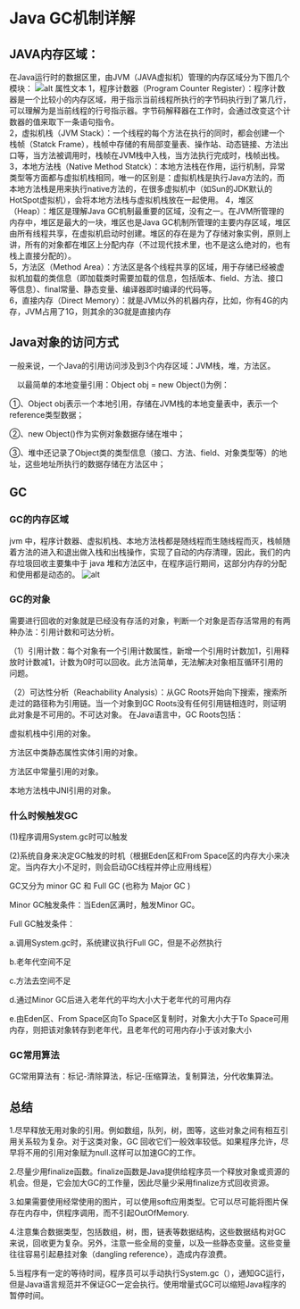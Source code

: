 # Java GC机制详解
## JAVA内存区域：
在Java运行时的数据区里，由JVM（JAVA虚拟机）管理的内存区域分为下图几个模块：
![alt 属性文本](https://img2018.cnblogs.com/blog/1683238/201905/1683238-20190530185128712-2136777381.png)
1，程序计数器（Program Counter Register）：程序计数器是一个比较小的内存区域，用于指示当前线程所执行的字节码执行到了第几行，可以理解为是当前线程的行号指示器。字节码解释器在工作时，会通过改变这个计数器的值来取下一条语句指令。  
2，虚拟机栈（JVM Stack）：一个线程的每个方法在执行的同时，都会创建一个栈帧（Statck Frame），栈帧中存储的有局部变量表、操作站、动态链接、方法出口等，当方法被调用时，栈帧在JVM栈中入栈，当方法执行完成时，栈帧出栈。  
3，本地方法栈（Native Method Statck）：本地方法栈在作用，运行机制，异常类型等方面都与虚拟机栈相同，唯一的区别是：虚拟机栈是执行Java方法的，而本地方法栈是用来执行native方法的，在很多虚拟机中（如Sun的JDK默认的HotSpot虚拟机），会将本地方法栈与虚拟机栈放在一起使用。
4，堆区（Heap）：堆区是理解Java GC机制最重要的区域，没有之一。在JVM所管理的内存中，堆区是最大的一块，堆区也是Java GC机制所管理的主要内存区域，堆区由所有线程共享，在虚拟机启动时创建。堆区的存在是为了存储对象实例，原则上讲，所有的对象都在堆区上分配内存（不过现代技术里，也不是这么绝对的，也有栈上直接分配的）。  
5，方法区（Method Area）：方法区是各个线程共享的区域，用于存储已经被虚拟机加载的类信息（即加载类时需要加载的信息，包括版本、field、方法、接口等信息）、final常量、静态变量、编译器即时编译的代码等。  
6，直接内存（Direct Memory）：就是JVM以外的机器内存，比如，你有4G的内存，JVM占用了1G，则其余的3G就是直接内存
## Java对象的访问方式
一般来说，一个Java的引用访问涉及到3个内存区域：JVM栈，堆，方法区。

　以最简单的本地变量引用：Object obj = new Object()为例：

①、Object obj表示一个本地引用，存储在JVM栈的本地变量表中，表示一个reference类型数据；

②、new Object()作为实例对象数据存储在堆中；

③、堆中还记录了Object类的类型信息（接口、方法、field、对象类型等）的地址，这些地址所执行的数据存储在方法区中；
## GC
### GC的内存区域
jvm 中，程序计数器、虚拟机栈、本地方法栈都是随线程而生随线程而灭，栈帧随着方法的进入和退出做入栈和出栈操作，实现了自动的内存清理，因此，我们的内存垃圾回收主要集中于 java 堆和方法区中，在程序运行期间，这部分内存的分配和使用都是动态的。
![alt](https://img2018.cnblogs.com/blog/1489669/201810/1489669-20181016185255493-478123409.png)
### GC的对象
需要进行回收的对象就是已经没有存活的对象，判断一个对象是否存活常用的有两种办法：引用计数和可达分析。

（1）引用计数：每个对象有一个引用计数属性，新增一个引用时计数加1，引用释放时计数减1，计数为0时可以回收。此方法简单，无法解决对象相互循环引用的问题。

（2）可达性分析（Reachability Analysis）：从GC Roots开始向下搜索，搜索所走过的路径称为引用链。当一个对象到GC Roots没有任何引用链相连时，则证明此对象是不可用的。不可达对象。
在Java语言中，GC Roots包括：

虚拟机栈中引用的对象。

方法区中类静态属性实体引用的对象。

方法区中常量引用的对象。

本地方法栈中JNI引用的对象。
### 什么时候触发GC
(1)程序调用System.gc时可以触发

(2)系统自身来决定GC触发的时机（根据Eden区和From Space区的内存大小来决定。当内存大小不足时，则会启动GC线程并停止应用线程）

GC又分为 minor GC 和 Full GC (也称为 Major GC )

Minor GC触发条件：当Eden区满时，触发Minor GC。

Full GC触发条件：

  a.调用System.gc时，系统建议执行Full GC，但是不必然执行

  b.老年代空间不足

  c.方法去空间不足

  d.通过Minor GC后进入老年代的平均大小大于老年代的可用内存

  e.由Eden区、From Space区向To Space区复制时，对象大小大于To Space可用内存，则把该对象转存到老年代，且老年代的可用内存小于该对象大小
### GC常用算法
GC常用算法有：标记-清除算法，标记-压缩算法，复制算法，分代收集算法。
## 总结
1.尽早释放无用对象的引用。例如数组，队列，树，图等，这些对象之间有相互引用关系较为复杂。对于这类对象，GC 回收它们一般效率较低。如果程序允许，尽早将不用的引用对象赋为null.这样可以加速GC的工作。 

2.尽量少用finalize函数。finalize函数是Java提供给程序员一个释放对象或资源的机会。但是，它会加大GC的工作量，因此尽量少采用finalize方式回收资源。 

3.如果需要使用经常使用的图片，可以使用soft应用类型。它可以尽可能将图片保存在内存中，供程序调用，而不引起OutOfMemory. 

4.注意集合数据类型，包括数组，树，图，链表等数据结构，这些数据结构对GC来说，回收更为复杂。另外，注意一些全局的变量，以及一些静态变量。这些变量往往容易引起悬挂对象（dangling reference），造成内存浪费。 

5.当程序有一定的等待时间，程序员可以手动执行System.gc（），通知GC运行，但是Java语言规范并不保证GC一定会执行。使用增量式GC可以缩短Java程序的暂停时间。
